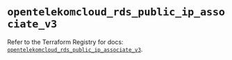 # `opentelekomcloud_rds_public_ip_associate_v3`

Refer to the Terraform Registry for docs: [`opentelekomcloud_rds_public_ip_associate_v3`](https://registry.terraform.io/providers/opentelekomcloud/opentelekomcloud/1.36.37/docs/resources/rds_public_ip_associate_v3).
